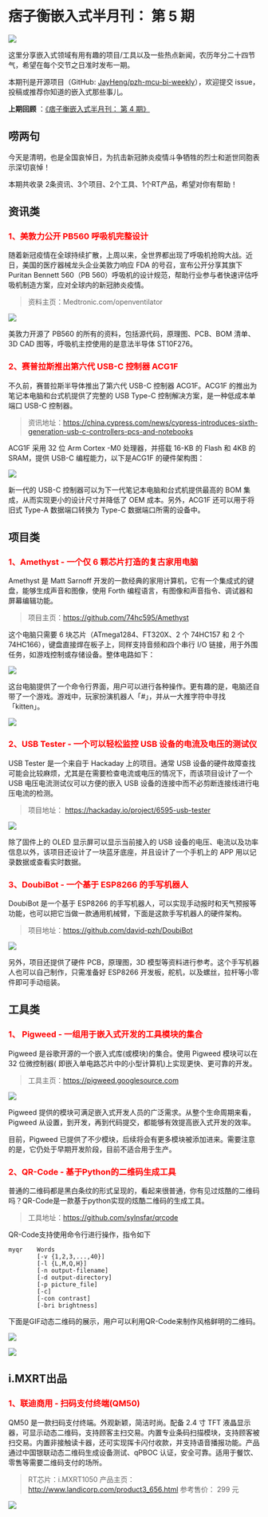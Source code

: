 # 痞子衡嵌入式半月刊： 第 5 期

![](http://henjay724.com/image/cnblogs/pzh_mcu_bi_weekly.PNG)

这里分享嵌入式领域有用有趣的项目/工具以及一些热点新闻，农历年分二十四节气，希望在每个交节之日准时发布一期。

本期刊是开源项目（GitHub: [JayHeng/pzh-mcu-bi-weekly](https://github.com/JayHeng/pzh-mcu-bi-weekly)），欢迎提交 issue，投稿或推荐你知道的嵌入式那些事儿。

**上期回顾** ：[《痞子衡嵌入式半月刊： 第 4 期》](https://www.cnblogs.com/henjay724/p/12529381.html)

## 唠两句

今天是清明，也是全国哀悼日，为抗击新冠肺炎疫情斗争牺牲的烈士和逝世同胞表示深切哀悼！

本期共收录 2条资讯、3个项目、2个工具、1个RT产品，希望对你有帮助！

## 资讯类

### <font color="red">1、美敦力公开 PB560 呼吸机完整设计</font>

随着新冠疫情在全球持续扩散，上周以来，全世界都出现了呼吸机抢购大战。近日，美国的医疗器械龙头企业美敦力响应 FDA 的号召，宣布公开分享其旗下 Puritan Bennett 560（PB 560）呼吸机的设计规范，帮助行业参与者快速评估呼吸机制造方案，应对全球内的新冠肺炎疫情。

> 资料主页：Medtronic.com/openventilator

![](http://henjay724.com/image/biweekly/Medtronic_PB560.png)

美敦力开源了 PB560 的所有的资料，包括源代码，原理图、PCB、BOM 清单、3D CAD 图等，呼吸机主控使用的是意法半导体 ST10F276。

### <font color="red">2、赛普拉斯推出第六代 USB-C 控制器 ACG1F</font>

不久前，赛普拉斯半导体推出了第六代 USB-C 控制器 ACG1F。ACG1F 的推出为笔记本电脑和台式机提供了完整的 USB Type-C 控制解决方案，是一种低成本单端口 USB-C 控制器。

> 资讯地址：https://china.cypress.com/news/cypress-introduces-sixth-generation-usb-c-controllers-pcs-and-notebooks

ACG1F 采用 32 位 Arm Cortex -M0 处理器，并搭载 16-KB 的 Flash 和 4KB 的 SRAM，提供 USB-C 编程能力，以下是ACG1F 的硬件架构图：

![](http://henjay724.com/image/biweekly/Cypress_ACG1F.PNG)

新一代的 USB-C 控制器可以为下一代笔记本电脑和台式机提供最高的 BOM 集成，从而实现更小的设计尺寸并降低了 OEM 成本。另外，ACG1F 还可以用于将旧式 Type-A 数据端口转换为 Type-C 数据端口所需的设备中。

## 项目类

### <font color="red">1、Amethyst - 一个仅 6 颗芯片打造的复古家用电脑</font>

Amethyst 是 Matt Sarnoff 开发的一款经典的家用计算机，它有一个集成式的键盘，能够生成声音和图像，使用 Forth 编程语言，有图像和声音指令、调试器和屏幕编辑功能。

> 项目主页：https://github.com/74hc595/Amethyst

这个电脑只需要 6 块芯片（ATmega1284、FT320X、2 个 74HC157 和 2 个 74HC166），键盘直接焊在板子上，同样支持音频和四个串行 I/O 链接，用于外围任务，如游戏控制或存储设备。整体电路如下：

![](http://henjay724.com/image/biweekly/Amethyst_diagram.jpeg)

这台电脑提供了一个命令行界面，用户可以进行各种操作。更有趣的是，电脑还自带了一个游戏。游戏中，玩家扮演机器人「#」，并从一大推字符中寻找「kitten」。

![](http://henjay724.com/image/biweekly/Amethyst_screen.jpeg)

### <font color="red">2、USB Tester - 一个可以轻松监控 USB 设备的电流及电压的测试仪</font>

USB Tester 是一个来自于 Hackaday 上的项目。通常 USB 设备的硬件故障查找可能会比较麻烦，尤其是在需要检查电流或电压的情况下，而该项目设计了一个 USB 电压电流测试仪可以方便的嵌入 USB 设备的连接中而不必剪断连接线进行电压电流的检测。

> 项目地址： https://hackaday.io/project/6595-usb-tester 

![](http://henjay724.com/image/biweekly/USBTester.png)

除了固件上的 OLED 显示屏可以显示当前接入的 USB 设备的电压、电流以及功率信息以外，该项目还设计了一块蓝牙底座，并且设计了一个手机上的 APP 用以记录数据或查看实时数据。

### <font color="red">3、DoubiBot - 一个基于 ESP8266 的手写机器人</font>

DoubiBot 是一个基于 ESP8266 的手写机器人，可以实现手动报时和天气预报等功能，也可以把它当做一款通用机械臂，下面是这款手写机器人的硬件架构。

> 项目地址：https://github.com/david-pzh/DoubiBot

![](http://henjay724.com/image/biweekly/DoubiBot.jpg)

另外，项目还提供了硬件 PCB，原理图，3D 模型等资料进行参考。这个手写机器人也可以自己制作，只需准备好 ESP8266 开发板，舵机，以及螺丝，拉杆等小零件即可手动组装。

## 工具类

### <font color="red">1、 Pigweed - 一组用于嵌入式开发的工具模块的集合</font>

Pigweed 是谷歌开源的一个嵌入式库(或模块)的集合。使用 Pigweed 模块可以在 32 位微控制器( 即嵌入单电路芯片中的小型计算机)上实现更快、更可靠的开发。

> 工具主页：https://pigweed.googlesource.com

![](http://henjay724.com/image/biweekly/Pigweed.gif)

Pigweed 提供的模块可满足嵌入式开发人员的广泛需求。从整个生命周期来看，Pigweed 从设置，到开发，再到代码提交，都能够有效提高嵌入式开发的效率。

目前，Pigweed 已提供了不少模块，后续将会有更多模块被添加进来。需要注意的是，它仍处于早期开发阶段，目前不适合用于生产。

### <font color="red">2、QR-Code - 基于Python的二维码生成工具</font>

普通的二维码都是黑白条纹的形式呈现的，看起来很普通，你有见过炫酷的二维码吗？QR-Code是一款基于python实现的炫酷二维码的生成工具。

> 工具地址：https://github.com/sylnsfar/qrcode

QR-Code支持使用命令行进行操作，指令如下

```text
myqr 	Words
		[-v {1,2,3,...,40}]
		[-l {L,M,Q,H}]
        [-n output-filename]
		[-d output-directory]
		[-p picture_file]
		[-c]
		[-con contrast]
		[-bri brightness]
```

下面是GIF动态二维码的展示，用户可以利用QR-Code来制作风格鲜明的二维码。

![](http://henjay724.com/image/biweekly/qrcode_demo1.gif)

![](http://henjay724.com/image/biweekly/qrcode_demo2.gif)

## i.MXRT出品

### <font color="red">1、联迪商用 - 扫码支付终端(QM50)</font>

QM50 是一款扫码支付终端。外观新颖，简洁时尚。配备 2.4 寸 TFT 液晶显示器，可显示动态二维码，支持顾客主扫交易。内置专业条码扫描模块，支持顾客被扫交易。内置非接触读卡器，还可实现挥卡闪付收款，并支持语音播报功能。产品通过中国银联动态二维码生成设备测试、qPBOC 认证，安全可靠。适用于餐饮、零售等需要二维码支付的场所。

> RT芯片：i.MXRT1050
> 产品主页： http://www.landicorp.com/product3_656.html
> 参考售价： 299 元

![](http://henjay724.com/image/biweekly/LANDI_QM50.PNG)


